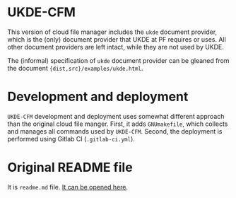 # UKDE-CFM

This version of cloud file manager includes the `ukde` document provider,
which is the (only) document provider that UKDE at PF requires or uses.  All
other document providers are left intact, while they are not used by UKDE.

The (informal) specification of `ukde` document provider can be gleaned from
the document `{dist,src}/examples/ukde.html`.

# Development and deployment

`UKDE-CFM` development and deployment uses somewhat different approach than
the original cloud file manger.  First, it adds `GNUmakefile`, which collects
and manages all commands used by `UKDE-CFM`.  Second, the deployment is
performed using Gitlab CI (`.gitlab-ci.yml`).

# Original README file

It is `readme.md` file.  [It can be opened here](readme.md).
